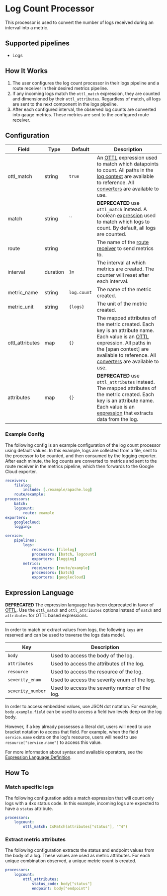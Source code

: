 # Log Count Processor
This processor is used to convert the number of logs received during an interval into a metric.

## Supported pipelines
- Logs

## How It Works
1. The user configures the log count processor in their logs pipeline and a route receiver in their desired metrics pipeline.
2. If any incoming logs match the `ottl_match` expression, they are counted and dimensioned by their `ottl_attributes`. Regardless of match, all logs are sent to the next component in the logs pipeline.
3. After each configured interval, the observed log counts are converted into gauge metrics. These metrics are sent to the configured route receiver.


## Configuration
| Field           | Type     | Default     | Description                                                                                                                                                                                                                                                         |
|-----------------|----------|-------------|---------------------------------------------------------------------------------------------------------------------------------------------------------------------------------------------------------------------------------------------------------------------|
| ottl_match      | string   | `true`      | An [OTTL] expression used to match which datapoints to count. All paths in the [log context] are available to reference. All [converters] are available to use.                                                                                                     |
| match           | string   | ``          | **DEPRECATED** use `ottl_match` instead. A boolean [expression](https://github.com/antonmedv/expr/blob/master/docs/Language-Definition.md) used to match which logs to count. By default, all logs are counted.                                                     |
| route           | string   | ` `         | The name of the [route receiver](../../receiver/routereceiver/README.md) to send metrics to.                                                                                                                                                                        |
| interval        | duration | `1m`        | The interval at which metrics are created. The counter will reset after each interval.                                                                                                                                                                              |
| metric_name     | string   | `log.count` | The name of the metric created.                                                                                                                                                                                                                                     |
| metric_unit     | string   | `{logs}`    | The unit of the metric created.                                                                                                                                                                                                                                     |
| ottl_attributes | map      | `{}`        | The mapped attributes of the metric created. Each key is an attribute name. Each value is an [OTTL] expression. All paths in the [span context] are available to reference. All [converters] are available to use.                                                  |
| attributes      | map      | `{}`        | **DEPRECATED** use `ottl_attributes` instead. The mapped attributes of the metric created. Each key is an attribute name. Each value is an [expression](https://github.com/antonmedv/expr/blob/master/docs/Language-Definition.md) that extracts data from the log. |

[OTTL]: https://github.com/open-telemetry/opentelemetry-collector-contrib/tree/v0.91.0/pkg/ottl#readme
[converters]: https://github.com/open-telemetry/opentelemetry-collector-contrib/blob/v0.91.0/pkg/ottl/ottlfuncs/README.md#converters
[log context]: https://github.com/open-telemetry/opentelemetry-collector-contrib/blob/v0.91.0/pkg/ottl/contexts/ottllog/README.md

### Example Config
The following config is an example configuration of the log count processor using default values. In this example, logs are collected from a file, sent to the processor to be counted, and then consumed by the logging exporter. After each minute, the log counts are converted to metrics and sent to the route receiver in the metrics pipeline, which then forwards to the Google Cloud exporter.
```yaml
receivers:
    filelog:
        include: [./example/apache.log]
    route/example:
processors:
    batch:
    logcount:
        route: example
exporters:
    googlecloud:
    logging:

service:
    pipelines:
        logs:
            receivers: [filelog]
            processors: [batch, logcount]
            exporters: [logging]
        metrics:
            receivers: [route/example]
            processors: [batch]
            exporters: [googlecloud]
```

## Expression Language
**DEPRECATED**
The expression language has been deprecated in favor of [OTTL]. Use the `ottl_match` and `ottl_attributes` options instead of `match` and `attributes` for OTTL based expressions.

---
In order to match or extract values from logs, the following `keys` are reserved and can be used to traverse the logs data model.

| Key               | Description                                    |
|-------------------|------------------------------------------------|
| `body`            | Used to access the body of the log.            |
| `attributes`      | Used to access the attributes of the log.      |
| `resource`        | Used to access the resource of the log.        |
| `severity_enum`   | Used to access the severity enum of the log.   |
| `severity_number` | Used to access the severity number of the log. |

In order to access embedded values, use JSON dot notation. For example, `body.example.field` can be used to access a field two levels deep on the log body. 

However, if a key already possesses a literal dot, users will need to use bracket notation to access that field. For example, when the field `service.name` exists on the log's resource, users will need to use `resource["service.name"]` to access this value.

For more information about syntax and available operators, see the [Expression Language Definition](https://github.com/antonmedv/expr/blob/master/docs/Language-Definition.md).

## How To
### Match specific logs
The following configuration adds a match expression that will count only logs with a 4xx status code. In this example, incoming logs are expected to have a `status` attribute.
```yaml
processors:
    logcount:
        ottl_match: IsMatch(attributes["status"], "^4")
```

### Extract metric attributes
The following configuration extracts the status and endpoint values from the body of a log. These values are used as metric attributes. For each unique combination observed, a unique metric count is created.
```yaml
processors:
    logcount:
        ottl_attributes:
            status_code: body["status"]
            endpoint: body["endpoint"]
```
